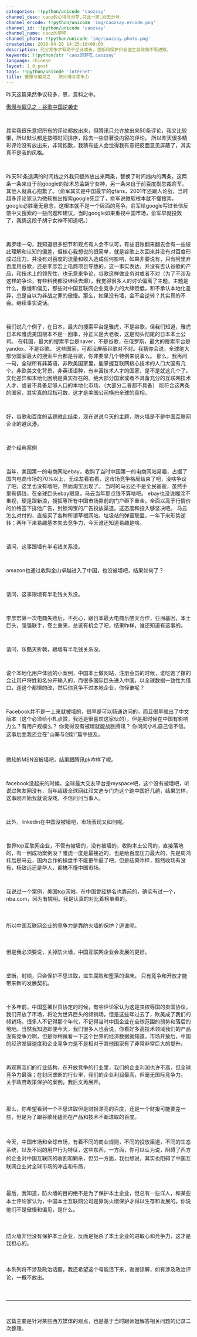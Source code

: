 ```yaml
---
categories: !!python/unicode 'caozsay'
channel_desc: caoz的心得与分享,只此一家,别无分号.
channel_ercode: !!python/unicode 'img/caozsay.ercode.png'
channel_id: !!python/unicode 'caozsay'
channel_name: caoz的梦呓
channel_photo: !!python/unicode 'img/caozsay.photo.png'
createtime: 2016-04-26 14:25:10+00:00
description: 充分竞争才有助于企业成长，垄断和保护只会滋生腐败和不思进取。
keywords: !!python/str 'caoz的梦呓,caozsay'
language: chinese
layout: 1_0_post
tags: !!python/unicode 'internet'
title: 傲慢与偏见之 - 防火墙与竞争力
---
```

<div class="rich_media_content" id="js_content">
<p>
         昨天这篇果然争议较多，恩，意料之中。
        </p>
<p>
<a data_ue_src="http://mp.weixin.qq.com/s?__biz=MzI0MjA1Mjg2Ng==&amp;mid=2649866794&amp;idx=1&amp;sn=cb820dc87ae4e4c3df8bce5fe66bcd11&amp;scene=21#wechat_redirect" href="http://mp.weixin.qq.com/s?__biz=MzI0MjA1Mjg2Ng==&amp;mid=2649866794&amp;idx=1&amp;sn=cb820dc87ae4e4c3df8bce5fe66bcd11&amp;scene=21#wechat_redirect" target="_blank">
          傲慢与偏见之 - 谷歌中国逆袭史
         </a>
</p>
<p>
<br/>
</p>
<p>
         其实我很乐意把所有的评论都放出来，但腾讯只允许放出来50条评论，我又比较懒，所以默认都是按照时间排序，除去一些显著没内容的评论。 所以昨天很多精彩评论没有放出来，非常抱歉，我猜有些人会觉得我有意把反面意见屏蔽了，其实真不是我的风格。
         <br/>
</p>
<p>
<br/>
</p>
<p>
         昨天50条选满的时间线之外我只额外放出来两条，替换了时间线内的两条，这两条一条来自于前google的技术总监胡宁女神，另一条来自于前百度副总裁俞军。其他人就真心抱歉了。（俞军其实是中国最早的gfans，2001年还跟人论战，当时超多评论家认为微软推出搜索google死定了，俞军说微软根本就不懂搜索，google必胜毫无悬念，这根本就不是一个层面的竞争。俞军给google写过长信反馈中文搜索的一些问题和建议，当时google如果重视中国市场，俞军早就投效了，我猜这段子胡宁女神不知道吧。）
        </p>
<p>
<br/>
</p>
<p>
         再罗嗦一句，我知道很多细节和观点有人会不认可，有些旧账翻来翻去会有一些彼此理解和认知的偏差，但核心我想说的很简单，就是谷歌上次回来并没有对百度形成过压力，并没有对百度的流量和收入造成任何影响，如果非要说有，只有阿里弃百度用谷歌，还是李彦宏上电商项目导致的。这一事实表达，并没有否认谷歌的产品，和技术上的领先性，也无意来争论，谷歌这样做业务对或者不对（为了不涉及这样的争论，有些料我都没继续去爆），我觉得很多人的讨论偏离了主题，主题是什么，傲慢和偏见，那些对中国互联网企业竞争力的大肆贬低，和不承认本地化差异，总是自以为非战之罪的傲慢。那么，如果没有墙，会不会逆转？其实真的不会。继续事实说话。
        </p>
<p>
<br/>
</p>
<p>
         我们说几个例子，在日本，最大的搜索平台是雅虎，不是谷歌，但我们知道，雅虎日本和雅虎美国根本不是一回事，孙正义是大老板，这是彻头彻尾的日本本土公司。 在韩国，最大的搜索平台是naver，不是谷歌，在俄罗斯，最大的搜索平台是yandex，不是谷歌。 这些国家，可都没屏蔽谷歌对不对。我猜你会说，全球绝大部分国家最大的搜索平台都是谷歌，你非要拿几个特例来说事么。 那么，我再问一句，全球所有非英语，非欧美国家里，能掌握互联网核心技术的人口大国有几个。非欧美文化背景，非英语语种，有丰富技术人才的国家，是不是就这几个了。文化差异和本地化困境是真实存在的。绝大部分国家或者不具备充分的互联网技术人才，或者不具备足够人口的本地化市场，（大部分二者都不具备） 能符合这两条的国家，其实真的屈指可数，这才是美国公司横扫全球的真相。
        </p>
<p>
<br/>
</p>
<p>
         好，谷歌和百度的话题就此结束，现在说说今天的主题，防火墙是不是中国互联网企业的避风港。
        </p>
<p>
<br/>
</p>
<p>
         说个经典案例
        </p>
<p>
<br/>
</p>
<p>
         当年，美国第一的电商网站ebay，收购了当时中国第一的电商网站易趣，占据了国内电商市场的70%以上，无论左看右看，这市场竞争格局结束了吧，没啥争议了吧，这里也没有墙吧，然而淘宝出现了。 当时的马云还不是全民爸爸，虽然手里有俩钱，在全球巨头ebay眼里，马云当年那点钱不算啥吧。 ebay也没说糊涂不重视，硬是跟新浪，搜狐等所有中国市场靠前的门户砸下重金，全面以高于行情价的价格签下排他广告，封锁淘宝的广告投放渠道。这态度和投入够坚决吧。 马云怎么对付的，直接买了各种所谓草根网站，垃圾站的弹窗联盟，一年下来形势逆转；两年下来易趣基本失去竞争力，今天谁还知道易趣是啥。
        </p>
<p>
<br/>
</p>
<p>
         请问，这事跟墙有半毛钱关系没。
        </p>
<p>
<br/>
</p>
<p>
         amazon也通过收购金山卓越进入了中国，也没被墙吧，结果如何了？
        </p>
<p>
<br/>
</p>
<p>
         请问，这事跟墙有半毛钱关系没。
        </p>
<p>
<br/>
</p>
<p>
         李彦宏第一次电商失败后，不死心，跟日本最大电商乐酷天合作，亚洲基因，本土巨头，强强联手，卷土重来，总该有机会了吧，结果咋样，谁还知道有这事的。
        </p>
<p>
<br/>
</p>
<p>
         请问，乐酷天折戟，跟墙有半毛钱关系没。
        </p>
<p>
<br/>
</p>
<p>
         说个本地化用户体验的小案例，中国本土做网站，注册会员的时候，谁吃饱了撑的会让用户将姓和名分开输入的，而很多国际巨头进入中国，以全球数据一致性为借口，连这个都懒的改，然后你竞争不过本地企业，你怪谁呢？
        </p>
<p>
<br/>
</p>
<p>
         Facebook并不是一上来就被墙的，很早是可以畅通访问的，而且很早就出了中文版本（这个必须给小札点赞，我还是很喜欢这家伙的），但是那时候在中国有影响力么？有用户规模么？ 你觉得没有被墙就能战胜腾讯？ 你问问小札自己信不信。
         <span style="line-height: 25.6px;">
          这事后面我还会在“山寨与创新”篇中提及。
         </span>
</p>
<p>
<br/>
</p>
<p>
         微软的MSN没被墙吧，结果跟腾讯pk咋样了呢。
        </p>
<p>
<br/>
</p>
<p>
         facebook没起来的时候，全球最大交友平台是myspace吧，这个没有被墙吧，听说过聚友网没有，当年超级全球网红邓文迪专门为这个跑中国好几趟，结果怎样，这事刚开始我就说没戏，不信问问当事人。
        </p>
<p>
<br/>
</p>
<p>
         此外，linkedin在中国没被墙吧，市场表现又如何呢。
        </p>
<p>
<br/>
</p>
<p>
         世界top互联网企业，不管有被墙的，没有被墙的，收购本土公司的，直接落地的，有一例成功案例没？雅虎一度是最接近的，也是给百度压力最大的，先是周鸿祎后是马云，国内合作的操盘手不能更牛逼了吧，但是结果咋样，黯然收场有没有，杨致远还是华人，都搞不懂中国市场。
        </p>
<p>
<br/>
</p>
<p>
         我说过一个案例，美国top网站，在中国曾经排名也靠前的，确实有过一个，
         <span style="line-height: 1.6;">
          nba.com，因为有姚明。我是认真的对比着榜单看的。
         </span>
</p>
<p>
<span style="line-height: 1.6;">
<br/>
</span>
</p>
<p>
<span style="line-height: 1.6;">
          所以中国互联网企业的竞争力是靠防火墙的保护？逗谁呢。
         </span>
</p>
<p>
<span style="line-height: 1.6;">
<br/>
</span>
</p>
<p>
         但是我必须要说，关掉防火墙，中国互联网企业会发展的更好。
        </p>
<p>
<br/>
</p>
<p>
         垄断，封锁，只会保护不思进取，滋生腐败和堕落的温床。 只有竞争和开放才能带来新的发展契机。
        </p>
<p>
<br/>
</p>
<p>
         十多年前，中国签署世贸协定的时候，有些评论家认为这是丧权辱国的卖国协议，我们开放了市场，将沦为世界巨头的倾销场，但是这些年过去了，欧美成了我们的倾销场。很多人不记得那个年代，不记得当时中国企业在全球范围的弱势和落后的境地。当然我知道即便今天，我们很多人也会说，你看好多高技术领域我们的产品没有竞争力啊，但是你稍微看一下这个世界的经济数据就知道，市场开放后，中国的经济发展速度和企业竞争力是不是相对于其他国家有了非常非常巨大的提升。
        </p>
<p>
<br/>
</p>
<p>
         再观察我们的行业结构，在开放竞争的行业里，我们的企业利润也许不高，但全球竞争力最强；在封闭垄断的行业里，我们的企业利润最高，但毫无国际竞争力。
         <span style="line-height: 1.6;">
          关于政府政策保护的案例，我后文再展开。
         </span>
</p>
<p>
<span style="line-height: 1.6;">
<br/>
</span>
</p>
<p>
<span style="line-height: 1.6;">
          那么，你希望看到一个不思进取但是财报漂亮的百度，还是一个财报可能要差一些，但是为了跟谷歌死磕而在产品和技术不断进取的百度。
         </span>
</p>
<p>
<br/>
</p>
<p>
<span style="line-height: 1.6;">
          今天，中国市场和全球市场，有着不同的商业规则，不同的投放渠道，不同的生态系统，以及不同的用户行为特征，这些东西，一方面，你可以认为说，阻碍了西方的企业对中国互联网的收割和剿杀，但另一方面，我也想说，其实也阻碍了中国互联网企业对全球市场的冲击和布局，
         </span>
</p>
<p>
<span style="line-height: 1.6;">
<br/>
</span>
</p>
<p>
<span style="line-height: 1.6;">
          最后，我知道，防火墙的目的绝不是为了保护本土企业，但总有一些洋人，和某些本土评论家认为，中国本土互联网公司是靠防火墙保护才得以生存和发展的。你说他们不是傲慢和偏见，是什么。
         </span>
</p>
<p>
<span style="line-height: 1.6;">
<br/>
</span>
</p>
<p>
         防火墙非但没有保护本土企业，反而是扼杀了本土企业的进取心和竞争力，这才是我担心的。
        </p>
<p>
<span style="line-height: 1.6;">
<br/>
</span>
</p>
<p>
<span style="line-height: 1.6;">
          本系列将不涉及政治话题，我还希望这个号能活下来，谢谢谅解，如有涉及政治评论，一概不放出。
         </span>
</p>
<p>
<span style="line-height: 1.6;">
<br/>
</span>
</p>
<p>
<span style="line-height: 1.6;">
</span>
</p>
<hr/>
<p>
<span style="line-height: 1.6;">
</span>
<br/>
</p>
<p>
         这篇主要是针对某些西方媒体的观点，也是基于当时跟师姐解答相关问题的记录二次整理。
        </p>
</div>